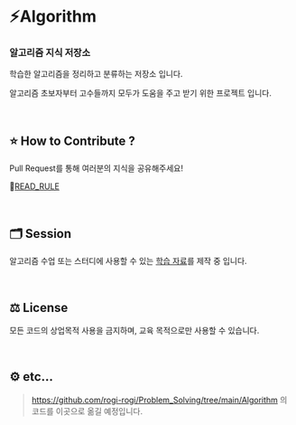 # ⚡Algorithm

### 알고리즘 지식 저장소

학습한 알고리즘을 정리하고 분류하는 저장소 입니다. 

알고리즘 초보자부터 고수들까지 모두가 도움을 주고 받기 위한 프로젝트 입니다. 

<br>

## ⭐ How to Contribute ?

Pull Request를 통해 여러분의 지식을 공유해주세요!

📜[READ_RULE](https://github.com/rogi-rogi/Algorithm/wiki)

<br>

## 🗂️ Session

알고리즘 수업 또는 스터디에 사용할 수 있는 [학습 자료](https://held-sparrow-180.notion.site/118c96bf505e801882eecf39f986d568?pvs=4)를 제작 중 입니다.


<br>

## ⚖️ License

모든 코드의 상업목적 사용을 금지하며, 교육 목적으로만 사용할 수 있습니다.

<br>

## ⚙️ etc...

> https://github.com/rogi-rogi/Problem_Solving/tree/main/Algorithm 의 코드를 이곳으로 옮길 예정입니다.

